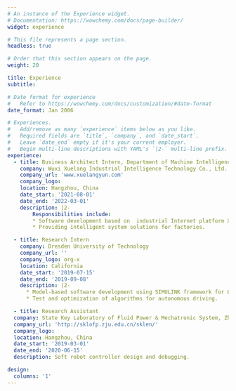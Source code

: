 ```yaml
---
# An instance of the Experience widget.
# Documentation: https://wowchemy.com/docs/page-builder/
widget: experience

# This file represents a page section.
headless: true

# Order that this section appears on the page.
weight: 20

title: Experience
subtitle:

# Date format for experience
#   Refer to https://wowchemy.com/docs/customization/#date-format
date_format: Jan 2006

# Experiences.
#   Add/remove as many `experience` items below as you like.
#   Required fields are `title`, `company`, and `date_start`.
#   Leave `date_end` empty if it's your current employer.
#   Begin multi-line descriptions with YAML's `|2-` multi-line prefix.
experience:
  - title: Business Architect Intern, Department of Machine Intelligence
    company: Wuxi Xuelang Industrial Intelligence Technology Co., Ltd.
    company_url: 'www.xuelangyun.com'
    company_logo: 
    location: Hangzhou, China
    date_start: '2021-08-01'
    date_end: '2022-03-01'
    description: |2-
        Responsibilities include:
        * Software development based on  industrial Internet platform Xuelang OS.
        * Providing intelligent system solutions for factories.

  - title: Research Intern
    company: Dresden University of Technology
    company_url: ''
    company_logo: org-x
    location: California
    date_start: '2019-07-15'
    date_end: '2019-09-08'
    description: |2- 
      * Model-based software development using SIMULINK framework for Lego Mindstorm.
      * Test and optimization of algorithms for autonomous driving.

  - title: Research Assistant
  company: State Key Laboratory of Fluid Power & Mechatronic System, Zhejiang University
  company_url: 'http://sklofp.zju.edu.cn/sklen/'
  company_logo: 
  location: Hangzhou, China
  date_start: '2019-03-01'
  date_end: '2020-06-15'
  description: Soft robot controller design and debugging.

design:
  columns: '1'
---
```

